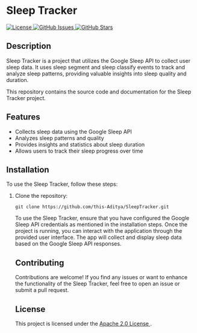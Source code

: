 <h1>Sleep Tracker</h1>

<p>
  <a href="https://github.com/this-Aditya/SleepTracker/blob/master/LICENSE">
    <img src="https://img.shields.io/badge/License-Apache_2.0-blue.svg" alt="License">
  </a>
  <a href="https://github.com/this-Aditya/SleepTracker/issues">
    <img src="https://img.shields.io/github/issues/this-Aditya/SleepTracker.svg" alt="GitHub Issues">
  </a>
  <a href="https://github.com/this-Aditya/SleepTracker/stargazers">
    <img src="https://img.shields.io/github/stars/this-Aditya/SleepTracker.svg" alt="GitHub Stars">
  </a>
</p>

<h2>Description</h2>

<p>
  Sleep Tracker is a project that utilizes the Google Sleep API to collect user sleep data. It uses sleep segment and sleep classify events to track and analyze sleep patterns, providing valuable insights into sleep quality and duration.
</p>

<p>
  This repository contains the source code and documentation for the Sleep Tracker project.
</p>

<h2>Features</h2>

<ul>
  <li>Collects sleep data using the Google Sleep API</li>
  <li>Analyzes sleep patterns and quality</li>
  <li>Provides insights and statistics about sleep duration</li>
  <li>Allows users to track their sleep progress over time</li>
</ul>

<h2>Installation</h2>

<p>
  To use the Sleep Tracker, follow these steps:
</p>

<ol>
  <li>Clone the repository:</li>

  <pre><code>git clone https://github.com/this-Aditya/SleepTracker.git</code></pre>

  
<p>
  To use the Sleep Tracker, ensure that you have configured the Google Sleep API credentials as mentioned in the installation steps. Once the project is running, you can interact with the application through the provided user interface. The app will collect and display sleep data based on the Google Sleep API responses.
</p>

<h2>Contributing</h2>

<p>
  Contributions are welcome! If you find any issues or want to enhance the functionality of the Sleep Tracker, feel free to open an issue or submit a pull request. </a> 
</p>

<h2>License</h2>

<p>
  This project is licensed under the <a href="(https://www.apache.org/licenses/LICENSE-2.0)">Apache 2.0 License </a>.
</p>


